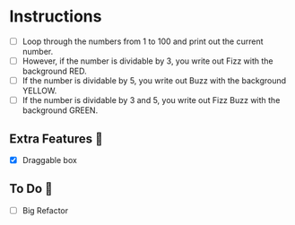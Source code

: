 # Instructions

- [ ] Loop through the numbers from 1 to 100 and print out the current number.
- [ ] However, if the number is dividable by 3, you write out Fizz with the background RED.
- [ ] If the number is dividable by 5, you write out Buzz with the background YELLOW.
- [ ] If the number is dividable by 3 and 5, you write out Fizz Buzz with the background GREEN.

## Extra Features :art:

- [X] Draggable box

## To Do :construction_worker:

- [ ] Big Refactor